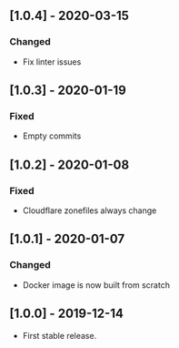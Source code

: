 ## [1.0.4] - 2020-03-15
### Changed
- Fix linter issues

## [1.0.3] - 2020-01-19
### Fixed
- Empty commits

## [1.0.2] - 2020-01-08
### Fixed
- Cloudflare zonefiles always change

## [1.0.1] - 2020-01-07
### Changed
- Docker image is now built from scratch

## [1.0.0] - 2019-12-14
- First stable release.